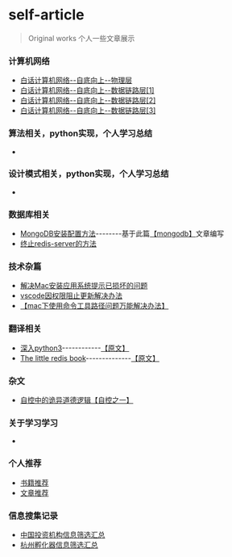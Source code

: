 # self-article
>Original works 个人一些文章展示

### 计算机网络
- [白话计算机网络--自底向上--物理层](./计算机网络/白话计算机网络--自底向上--物理层.md)
- [白话计算机网络--自底向上--数据链路层[1]](./计算机网络/白话计算机网络--自底向上--数据链路层[1].md)
- [白话计算机网络--自底向上--数据链路层[2]](./计算机网络/白话计算机网络--自底向上--数据链路层[2].md)
- [白话计算机网络--自底向上--数据链路层[3]](./计算机网络/白话计算机网络--自底向上--数据链路层[3].md)

### 算法相关，python实现，个人学习总结
- []()

### 设计模式相关，python实现，个人学习总结
- []()

### 数据库相关
- [MongoDB安装配置方法](./数据库相关/MongoDB/MongoDB安装配置方法.md)--------基于此篇[【mongodb】](./数据库相关/MongoDB/mongodb.pdf)文章编写
- [终止redis-server的方法](./数据库相关/redis/终止redis-server方法.md)

### 技术杂篇
- [解决Mac安装应用系统提示已损坏的问题](./技术杂篇/solve_broken.md)
- [vscode因权限阻止更新解决办法](./技术杂篇/vs_code.md)
- [【mac下使用命令工具路径问题万能解决办法】](./技术杂篇/mac下使用命令工具路径问题万能解决办法.md)

### 翻译相关
- [深入python3](./translate_book_prac/Dive_into_Pyrhon3/Dive_into_Python3.md)------------[【原文】](./translate_book_prac/Dive_into_Pyrhon3/dive-into-python3.pdf)
- [The little redis book](./translate_book_prac/The_little_redis_book/The_Little_redis_book.md)--------------[【原文】](./translate_book_prac/The_little_redis_book/The+Little+redis+book.pdf)

### 杂文
- [自控中的诡异道德逻辑【自控之一】](./其他文章/自控中的诡异道德逻辑【自控之一】.md)

### 关于学习学习
- []()

### 个人推荐
- [书籍推荐](./Recommendation/RecommendationOfBooks.md)
- [文章推荐](./Recommendation/RecommendationOfEssays.md)

### 信息搜集记录
- [中国投资机构信息筛选汇总](./信息搜集记录/中国投资机构信息筛选汇总.md)
- [杭州孵化器信息筛选汇总](./信息搜集记录/杭州孵化器信息筛选汇总.md)

